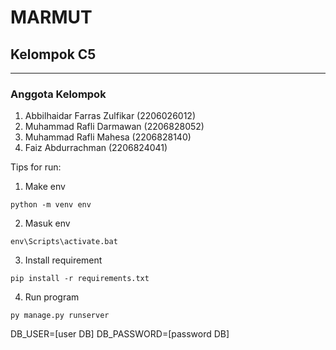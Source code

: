 # MARMUT
## Kelompok C5
---
### Anggota Kelompok
1. Abbilhaidar Farras Zulfikar (2206026012)
2. Muhammad Rafli Darmawan (2206828052)
3. Muhammad Rafli Mahesa (2206828140)
4. Faiz Abdurrachman (2206824041)

Tips for run:
1. Make env 
```
python -m venv env
```

2. Masuk env
```
env\Scripts\activate.bat
```

3. Install requirement
```
pip install -r requirements.txt
```

4. Run program
```
py manage.py runserver
```

DB_USER=[user DB]
DB_PASSWORD=[password DB]
